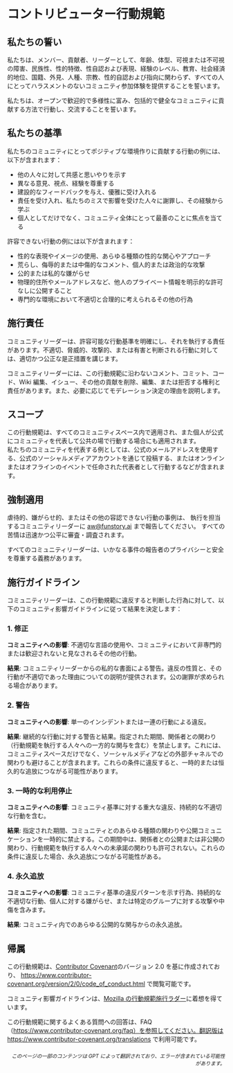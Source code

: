 # コントリビューター行動規範

## 私たちの誓い

私たちは、メンバー、貢献者、リーダーとして、年齢、体型、可視または不可視の障害、民族性、性的特徴、性自認および表現、経験のレベル、教育、社会経済的地位、国籍、外見、人種、宗教、性的自認および指向に関わらず、すべての人にとってハラスメントのないコミュニティ参加体験を提供することを誓います。

私たちは、オープンで歓迎的で多様性に富み、包括的で健全なコミュニティに貢献する方法で行動し、交流することを誓います。

## 私たちの基準

私たちのコミュニティにとってポジティブな環境作りに貢献する行動の例には、以下が含まれます：

* 他の人々に対して共感と思いやりを示す
* 異なる意見、視点、経験を尊重する
* 建設的なフィードバックを与え、優雅に受け入れる
* 責任を受け入れ、私たちのミスで影響を受けた人々に謝罪し、その経験から学ぶ
* 個人としてだけでなく、コミュニティ全体にとって最善のことに焦点を当てる

許容できない行動の例には以下が含まれます：

* 性的な表現やイメージの使用、あらゆる種類の性的な関心やアプローチ
* 荒らし、侮辱的または中傷的なコメント、個人的または政治的な攻撃
* 公的または私的な嫌がらせ
* 物理的住所やメールアドレスなど、他人のプライベート情報を明示的な許可なしに公開すること
* 専門的な環境において不適切と合理的に考えられるその他の行為

## 施行責任

コミュニティリーダーは、許容可能な行動基準を明確にし、それを執行する責任があります。不適切、脅威的、攻撃的、または有害と判断される行動に対しては、適切かつ公正な是正措置を講じます。

コミュニティリーダーには、この行動規範に沿わないコメント、コミット、コード、Wiki 編集、イシュー、その他の貢献を削除、編集、または拒否する権利と責任があります。また、必要に応じてモデレーション決定の理由を説明します。

## スコープ

この行動規範は、すべてのコミュニティスペース内で適用され、また個人が公式にコミュニティを代表して公共の場で行動する場合にも適用されます。  
私たちのコミュニティを代表する例としては、公式のメールアドレスを使用する、公式のソーシャルメディアアカウントを通じて投稿する、またはオンラインまたはオフラインのイベントで任命された代表者として行動するなどが含まれます。

## 強制適用

虐待的、嫌がらせ的、またはその他の容認できない行動の事例は、
執行を担当するコミュニティリーダーに aw@funstory.ai まで報告してください。
すべての苦情は迅速かつ公平に審査・調査されます。

すべてのコミュニティリーダーは、いかなる事件の報告者のプライバシーと安全を尊重する義務があります。

## 施行ガイドライン

コミュニティリーダーは、この行動規範に違反すると判断した行為に対して、以下のコミュニティ影響ガイドラインに従って結果を決定します：

### 1. 修正

**コミュニティへの影響**: 不適切な言語の使用や、コミュニティにおいて非専門的または歓迎されないと見なされるその他の行動。

**結果**: コミュニティリーダーからの私的な書面による警告。違反の性質と、その行動が不適切であった理由についての説明が提供されます。公の謝罪が求められる場合があります。

### 2. 警告

**コミュニティへの影響**: 単一のインシデントまたは一連の行動による違反。

**結果**: 継続的な行動に対する警告と結果。指定された期間、関係者との関わり（行動規範を執行する人々への一方的な関与を含む）を禁止します。これには、コミュニティスペースだけでなく、ソーシャルメディアなどの外部チャネルでの関わりも避けることが含まれます。これらの条件に違反すると、一時的または恒久的な追放につながる可能性があります。

### 3. 一時的な利用停止

**コミュニティへの影響**: コミュニティ基準に対する重大な違反、持続的な不適切な行動を含む。

**結果**: 指定された期間、コミュニティとのあらゆる種類の関わりや公開コミュニケーションを一時的に禁止する。この期間中は、関係者との公開または非公開の関わり、行動規範を執行する人々への未承諾の関わりも許可されない。これらの条件に違反した場合、永久追放につながる可能性がある。

### 4. 永久追放

**コミュニティへの影響**: コミュニティ基準の違反パターンを示す行為、持続的な不適切な行動、個人に対する嫌がらせ、または特定のグループに対する攻撃や中傷を含みます。

**結果**: コミュニティ内でのあらゆる公開的な関与からの永久追放。

## 帰属

この行動規範は、[Contributor Covenant][homepage]のバージョン 2.0 を基に作成されており、
https://www.contributor-covenant.org/version/2/0/code_of_conduct.html で閲覧可能です。

コミュニティ影響ガイドラインは、[Mozilla の行動規範施行ラダー](https://github.com/mozilla/diversity)に着想を得ています。

[homepage]: https://www.contributor-covenant.org

この行動規範に関するよくある質問への回答は、FAQ（https://www.contributor-covenant.org/faq）を参照してください。翻訳版は https://www.contributor-covenant.org/translations で利用可能です。

<div align="right"> 
<h6><small>このページの一部のコンテンツは GPT によって翻訳されており、エラーが含まれている可能性があります。</small></h6>